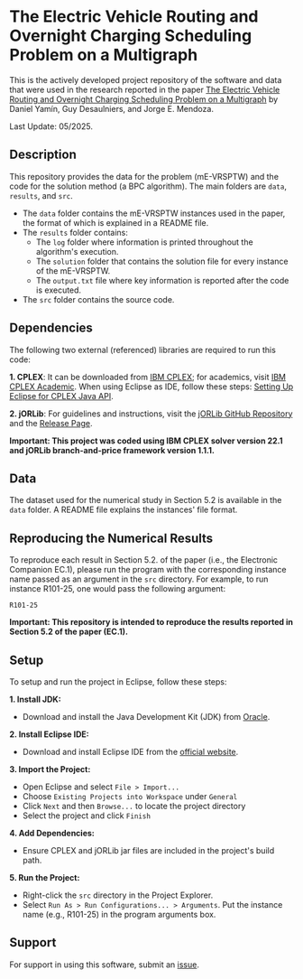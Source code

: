 # The Electric Vehicle Routing and Overnight Charging Scheduling Problem on a Multigraph

This is the actively developed project repository of the software and data that were used in the research reported in the paper 
[The Electric Vehicle Routing and Overnight Charging Scheduling Problem on a Multigraph](https://doi.org/10.1287/ijoc.2023.0404) by Daniel Yamín, Guy Desaulniers, and Jorge E. Mendoza.

Last Update: 05/2025. 

## Description

This repository provides the data for the problem (mE-VRSPTW) and the code for the solution method (a BPC algorithm). The main folders are `data`, `results`, and `src`.

* The `data` folder contains the mE-VRSPTW instances used in the paper, the format of which is explained in a README file. 
* The `results` folder contains:
  * The `log` folder where information is printed throughout the algorithm's execution. 
  * The `solution` folder that contains the solution file for every instance of the mE-VRSPTW. 
  * The `output.txt` file where key information is reported after the code is executed. 
* The `src` folder contains the source code.

## Dependencies

The following two external (referenced) libraries are required to run this code:

**1. CPLEX**: It can be downloaded from [IBM CPLEX](https://www.ibm.com/docs/nl/icos/20.1.0?topic=cplex-installing); for academics, visit [IBM CPLEX Academic](https://www.ibm.com/academic/home). When using Eclipse as IDE, follow these steps: [Setting Up Eclipse for CPLEX Java API](https://www.ibm.com/docs/nl/icos/20.1.0?topic=cplex-setting-up-eclipse-java-api).

**2. jORLib**: For guidelines and instructions, visit the [jORLib GitHub Repository](https://github.com/coin-or/jorlib/tree/master) and the [Release Page](https://github.com/coin-or/jorlib/releases).


**Important: This project was coded using IBM CPLEX solver version 22.1 and jORLib branch-and-price framework version 1.1.1.**


## Data

The dataset used for the numerical study in Section 5.2 is available in the `data` folder. A README file explains the instances' file format.

## Reproducing the Numerical Results

To reproduce each result in Section 5.2. of the paper (i.e., the Electronic Companion EC.1), please run the program with the corresponding instance name passed as an argument in the `src` directory. For example, to run instance R101-25, one would pass the following argument:

```
R101-25
```

**Important: This repository is intended to reproduce the results reported in Section 5.2 of the paper (EC.1).**

## Setup

To setup and run the project in Eclipse, follow these steps:

**1. Install JDK:**

- Download and install the Java Development Kit (JDK) from [Oracle](https://www.oracle.com/java/technologies/javase-downloads.html).

**2. Install Eclipse IDE:**

- Download and install Eclipse IDE from the [official website](https://www.eclipse.org/downloads/).

**3. Import the Project:**

- Open Eclipse and select `File > Import...`
- Choose `Existing Projects into Workspace` under `General`
- Click `Next` and then `Browse...` to locate the project directory
- Select the project and click `Finish`

**4. Add Dependencies:**

- Ensure CPLEX and jORLib jar files are included in the project's build path.

**5. Run the Project:**

- Right-click the `src` directory in the Project Explorer.
- Select `Run As > Run Configurations... > Arguments`. Put the instance name (e.g., R101-25) in the program arguments box.


## Support

For support in using this software, submit an
[issue](https://github.com/INFORMSJoC/2023.0404/issues/new).

